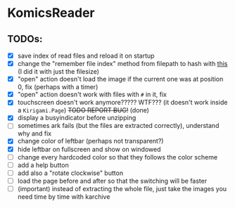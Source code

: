 # KomicsReader

## TODOs:
* [x] save index of read files and reload it on startup
* [x] change the "remember file index" method from filepath to hash with [this](https://doc.qt.io/qt-5/qcryptographichash.html) (I did it with just the filesize)
* [x] "open" action doesn't load the image if the current one was at position 0, fix (perhaps with a timer)
* [x] "open" action doesn't work with files with `#` in it, fix
* [x] touchscreen doesn't work anymore????? WTF??? (it doesn't work inside a `Kirigami.Page`) ~~TODO REPORT BUG!~~ (done)
* [x] display a busyindicator before unzipping
* [ ] sometimes ark fails (but the files are extracted correctly), understand why and fix
* [x] change color of leftbar (perhaps not transparent?)
* [x] hide leftbar on fullscreen and show on windowed
* [ ] change every hardcoded color so that they follows the color scheme
* [ ] add a help button
* [ ] add also a "rotate clockwise" button
* [ ] load the page before and after so that the switching will be faster
* [ ] (important) instead of extracting the whole file, just take the images you need time by time with karchive